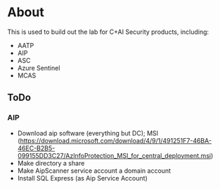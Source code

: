 # About
This is used to build out the lab for C+AI Security products, including:
* AATP
* AIP
* ASC
* Azure Sentinel
* MCAS

## ToDo

### AIP
- Download aip software (everything but DC); MSI
(https://download.microsoft.com/download/4/9/1/491251F7-46BA-46EC-B2B5-099155DD3C27/AzInfoProtection_MSI_for_central_deployment.msi)
- Make directory a share
- Make AipScanner service account a domain account
- Install SQL Express (as Aip Service Account) 